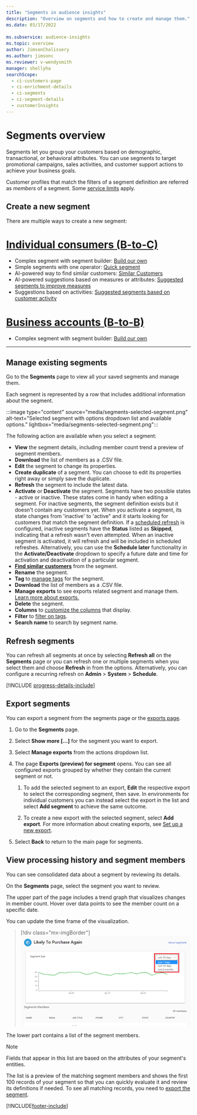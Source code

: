 ```yaml
---
title: "Segments in audience insights"
description: "Overview on segments and how to create and manage them."
ms.date: 03/17/2022

ms.subservice: audience-insights
ms.topic: overview
author: JimsonChalissery
ms.author: jimsonc
ms.reviewer: v-wendysmith
manager: shellyha
searchScope: 
  - ci-customers-page
  - ci-enrichment-details
  - ci-segments
  - ci-segment-details
  - customerInsights
---
```


# Segments overview

Segments let you group your customers based on demographic, transactional, or behavioral attributes. You can use segments to target promotional campaigns, sales activities, and customer support actions to achieve your business goals.

Customer profiles that match the filters of a segment definition are referred as *members* of a segment. Some [service limits](/dynamics365/customer-insights/service-limits) apply.

## Create a new segment

There are multiple ways to create a new segment: 

# [Individual consumers (B-to-C)](#tab/b2c)

- Complex segment with segment builder: [Build our own](segment-builder.md#create-a-new-segment) 
- Simple segments with one operator: [Quick segment](segment-builder.md#quick-segments) 
- AI-powered way to find similar customers: [Similar Customers](find-similar-customer-segments.md) 
- AI-powered suggestions based on measures or attributes: [Suggested segments to improve measures](suggested-segments.md) 
- Suggestions based on activities: [Suggested segments based on customer activity](suggested-segments-activity.md) 

# [Business accounts (B-to-B)](#tab/b2b)

- Complex segment with segment builder: [Build our own](segment-builder.md#create-a-new-segment)

---

## Manage existing segments

Go to the **Segments** page to view all your saved segments and manage them.

Each segment is represented by a row that includes additional information about the segment.

:::image type="content" source="media/segments-selected-segment.png" alt-text="Selected segment with options dropdown list and available options." lightbox="media/segments-selected-segment.png":::

The following action are available when you select a segment:

- **View** the segment details, including member count trend a preview of segment members.
- **Download** the list of members as a .CSV file.
- **Edit** the segment to change its properties.
- **Create duplicate** of a segment. You can choose to edit its properties right away or simply save the duplicate.
- **Refresh** the segment to include the latest data.
- **Activate** or **Deactivate** the segment. Segments have two possible states - active or inactive. These states come in handy when editing a segment. For inactive segments, the segment definition exists but it doesn't contain any customers yet. When you activate a segment, its state changes from 'inactive' to 'active" and it starts looking for customers that match the segment definition. If a [scheduled refresh](system.md#schedule-tab) is configured, inactive segments have the **Status** listed as **Skipped**, indicating that a refresh wasn't even attempted. When an inactive segment is activated, it will refresh and will be included in scheduled refreshes.
  Alternatively, you can use the **Schedule later** functionality in the **Activate/Deactivate** dropdown to specify a future date and time for activation and deactivation of a particular segment.
- **[Find similar customers](find-similar-customer-segments.md)** from the segment.
- **Rename** the segment.
- **Tag** to [manage tags](organize-list-views.md#manage-tags) for the segment.
- **Download** the list of members as a .CSV file.
- **Manage exports** to see exports related segment and manage them. [Learn more about exports.](export-destinations.md)
- **Delete** the segment.
- **Columns** to [customize the columns](organize-list-views.mdd#customize-columns) that display.
- **Filter** to [filter on tags](organize-list-views.md#filter-on-tags).
- **Search name** to search by segment name.

## Refresh segments

You can refresh all segments at once by selecting **Refresh all** on the **Segments** page or you can refresh one or multiple segments when you select them and choose **Refresh** in from the options. Alternatively, you can configure a recurring refresh on **Admin** > **System** > **Schedule**.

[!INCLUDE [progress-details-include](../includes/progress-details-pane.md)]

## Export segments

You can export a segment from the segments page or the [exports page](export-destinations.md). 

1. Go to the **Segments** page.

1. Select **Show more [...]** for the segment you want to export.

1. Select **Manage exports** from the actions dropdown list.

1. The page **Exports (preview) for segment** opens. You can see all configured exports grouped by whether they contain the current segment or not.

   1. To add the selected segment to an export, **Edit** the respective export to select the corresponding segment, then save. In environments for individual customers you can instead select the export in the list and select **Add segment** to achieve the same outcome.

   1. To create a new export with the selected segment, select **Add export**. For more information about creating exports, see [Set up a new export](export-destinations.md#set-up-a-new-export).

1. Select **Back** to return to the main page for segments.

## View processing history and segment members

You can see consolidated data about a segment by reviewing its details.

On the **Segments** page, select the segment you want to review.

The upper part of the page includes a trend graph that visualizes changes in member count. Hover over data points to see the member count on a specific date.

You can update the time frame of the visualization.

> [!div class="mx-imgBorder"]
> ![Segment time range.](media/segment-time-range.png "Segment time range")

The lower part contains a list of the segment members.

> [!NOTE]
> Fields that appear in this list are based on the attributes of your segment's entities.
>
>The list is a preview of the matching segment members and shows the first 100 records of your segment so that you can quickly evaluate it and review its definitions if needed. To see all matching records, you need to [export the segment](export-destinations.md).


[!INCLUDE[footer-include](../includes/footer-banner.md)]
